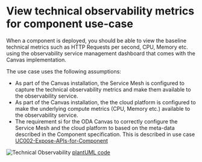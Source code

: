 # View technical observability metrics for component use-case

When a component is deployed, you should be able to view the baseline technical metrics such as HTTP Requests per second, CPU, Memory etc. using the observability service management dashboard that comes with the Canvas implementation. 

The use case uses the following assumptions:

* As part of the Canvas installation, the Service Mesh is configured to capture the technical observability metrics and make them available to the observability service. 
* As part of the Canvas installation, the the cloud platform is configured to make the underlying compute metrics (CPU, Memory etc.) available to the observability service. 
* The requirement si for the ODA Canvas to correctly configure the Service Mesh and the cloud platform to based on the meta-data described in the Component specification. This is described in use case [UC002-Expose-APIs-for-Component](UC002-Expose-APIs-for-Component.md)



![Technical Observability](http://www.plantuml.com/plantuml/proxy?cache=no&src=https://raw.githubusercontent.com/tmforum-oda/oda-canvas/master/usecase-library/pumlFiles/technical-observability.puml)
[plantUML code](pumlFiles/technical-observability.puml)